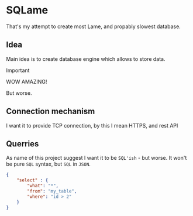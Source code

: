 # SQLame
That's my attempt to create most Lame, and propably slowest database.

## Idea
Main idea is to create database engine which allows to store data. 

> [!IMPORTANT] 
> WOW AMAZING!

But worse.

## Connection mechanism
I want it to provide TCP connection, by this I mean HTTPS, and rest API

## Querries
As name of this project suggest I want it to be `SQL'ish` - but worse. It won't be pure `SQL` syntax, but `SQL` in `JSON`.

```json
{
    "select" : {
        "what": "*",
        "from": "my_table",
        "where": "id > 2"
    }
}
```
## 